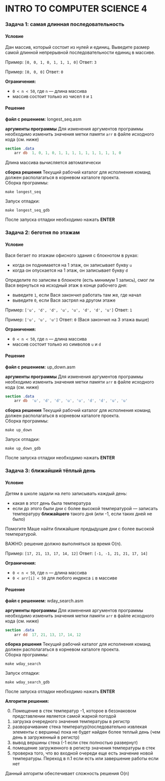 
# INTRO TO COMPUTER SCIENCE 4

### Задача 1: самая длинная последовательность

#### Условие

Дан массив, который состоит из нулей и единиц. Выведите размер самой длинной непрерывной последовательности единиц в массиве.

Пример: `[0, 0, 1, 0, 1, 1, 1, 0]`
Ответ:  `3`

Пример: `[0, 0, 0]`
Ответ:  `0`

**Ограничения:**

- `0 < n < 50`, где `n` — длина массива
- массив состоит только из чисел `0` и `1`

#### Решение

**файл с решением:** longest_seq.asm

**аргументы программы**
Для изменения аргументов программы необходимо изменить значения метки памяти `arr` в файле исходного кода (см. ниже)  
```nasm
section .data
    arr db  1, 0, 1, 0, 1, 1, 1, 1, 1, 1, 1, 1, 1, 0
```
Длина массива вычисляется автоматически

**сборка решения**
Текущий рабочий каталог для исполнения команд должен располагаться в корневом каталоге проекта.  
Сборка программы:  

```shell
make longest_seq
```

Запуск отладки:  

```shell
make longest_seq_gdb
```

После запуска отладки необходимо нажать **ENTER**

### Задача 2: беготня по этажам

#### Условие

Вася бегает по этажам офисного здания с блокнотом в руках:

- когда он поднимается на 1 этаж, он записывает букву `u`
- когда он опускается  на 1 этаж, он записывает букву `d`

Определите по записям в блокноте (есть минимум 1 запись), смог ли Вася вернуться на исходный этаж в конце рабочего дня:

- выведите `1`, если Вася закончил работать там же, где начал
- выведите `0`, если Вася застрял на другом этаже

Пример: `['u', 'd', 'd', 'u', 'u', 'd', 'd', 'u']`
Ответ:  `1`

Пример: `['u', 'u', 'u']`
Ответ:  `0` (Вася закончил на 3 этажа выше)

**Ограничения:**

- `0 < n < 50`, где `n` — длина массива
- массив состоит только из символов `u` и `d`

#### Решение

**файл с решением:** up_down.asm

**аргументы программы**
Для изменения аргументов программы необходимо изменить значения метки памяти `arr` в файле исходного кода (см. ниже)  
```nasm
section .data
    arr db  'u', 'd', 'd', 'u', 'u', 'd', 'd', 'u', 'u'
```
**сборка решения**
Текущий рабочий каталог для исполнения команд должен располагаться в корневом каталоге проекта.  
Сборка программы:  

```shell
make up_down
```

Запуск отладки:  

```shell
make up_down_gdb
```

После запуска отладки необходимо нажать **ENTER**

### Задача 3: ближайший тёплый день

#### Условие

Детям в школе задали на лето записывать каждый день:

- какая в этот день была температура
- если до этого были дни с более высокой температурой — записать температуру **ближайшего** такого дня (или -1, если таких дней не было)

Помогите Маше найти ближайшие предыдущие дни с более высокой температурой. 

ВАЖНО: решение должно выполняться за время O(n).

Пример: `[17, 21, 13, 17, 14, 12]`
Ответ:  `[-1, -1, 21, 21, 17, 14]`

**Ограничения:**

- `0 < n < 50`, где `n` — длина массива
- `0 < arr[i] < 50` для любого индекса `i` в массиве

#### Решение

**файл с решением:** wday_search.asm

**аргументы программы**
Для изменения аргументов программы необходимо изменить значения метки памяти `arr` в файле исходного кода (см. ниже)  
```nasm
section .data
    arr dd  17, 21, 13, 17, 14, 12
```
**сборка решения**
Текущий рабочий каталог для исполнения команд должен располагаться в корневом каталоге проекта.  
Сборка программы:  

```shell
make wday_search
```

Запуск отладки:  

```shell
make wday_search_gdb
```

После запуска отладки необходимо нажать **ENTER**

**Алгоритм решения:**

0. Помещение в стек температур -1, которое в беззнаковом представлении является самой жаркой погодой
1. загрузка очередного значения температуры в регистр
2. разворачивание стека температур(последовательно извлекая элементы с вершины) пока не будет найден более теплый день (чем день в загруженный в регистр)
3. вывод вершины стека (-1 если стек полностью развернут)
4. помещение загруженного в регистр значения температуры в стек
5. проверка того, что во входной очереди еще есть значение новой температуры. Переход в п.1 если есть или завершение работы если нет

Данный алгоритм обеспечивает сложность решения O(n)